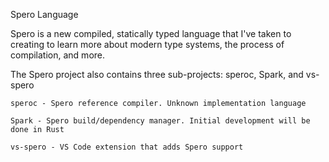 Spero Language

Spero is a new compiled, statically typed language that I've taken to creating to learn more about modern type 
systems, the process of compilation, and more.


The Spero project also contains three sub-projects: speroc, Spark, and vs-spero

    speroc - Spero reference compiler. Unknown implementation language

    Spark - Spero build/dependency manager. Initial development will be done in Rust
    
    vs-spero - VS Code extension that adds Spero support